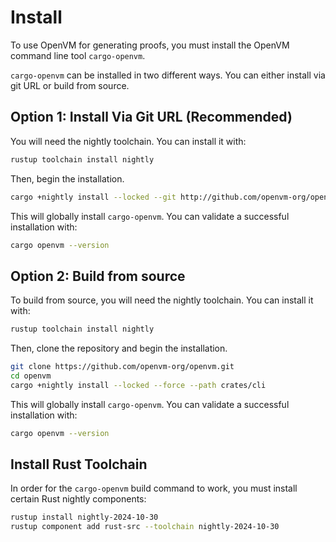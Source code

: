 # Install

To use OpenVM for generating proofs, you must install the OpenVM command line tool `cargo-openvm`.

`cargo-openvm` can be installed in two different ways. You can either install via git URL or build from source.

## Option 1: Install Via Git URL (Recommended)

You will need the nightly toolchain. You can install it with:

```bash
rustup toolchain install nightly
```

Then, begin the installation.

```bash
cargo +nightly install --locked --git http://github.com/openvm-org/openvm.git cargo-openvm
```

This will globally install `cargo-openvm`. You can validate a successful installation with:

```bash
cargo openvm --version
```

## Option 2: Build from source

To build from source, you will need the nightly toolchain. You can install it with:

```bash
rustup toolchain install nightly
```

Then, clone the repository and begin the installation.

```bash
git clone https://github.com/openvm-org/openvm.git
cd openvm
cargo +nightly install --locked --force --path crates/cli
```

This will globally install `cargo-openvm`. You can validate a successful installation with:

```bash
cargo openvm --version
```

## Install Rust Toolchain

In order for the `cargo-openvm` build command to work, you must install certain Rust nightly components:

```bash
rustup install nightly-2024-10-30
rustup component add rust-src --toolchain nightly-2024-10-30
```
